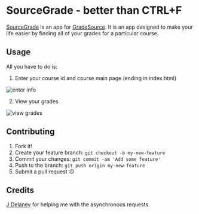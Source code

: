 # SourceGrade - better than CTRL+F

[SourceGrade](https://sourcegrade.herokuapp.com/) is an app for [GradeSource](http://www.gradesource.com/). It is an
app designed to make your life easier by finding all of your grades for a
particular course.


## Usage

All you have to do is:

1) Enter your course id and course main page (ending in index.html)

![enter info](https://github.com/joelseq/SourceGrade/blob/master/img/screen1.png)

2) View your grades

![view grades](https://raw.githubusercontent.com/joelseq/SourceGrade/master/img/screen2.png)

## Contributing

1. Fork it!
2. Create your feature branch: `git checkout -b my-new-feature`
3. Commit your changes: `git commit -am 'Add some feature'`
4. Push to the branch: `git push origin my-new-feature`
5. Submit a pull request :D

## Credits

[J Delaney](https://github.com/j-delaney) for helping me with the asynchronous
requests.
